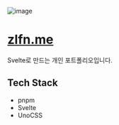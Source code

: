![image](https://github.com/user-attachments/assets/e19daf3c-d5cf-40e3-802d-fb3b27145479)

# [zlfn.me](https://zlfn.me)
Svelte로 만드는 개인 포트폴리오입니다.

## Tech Stack
* pnpm
* Svelte
* UnoCSS
